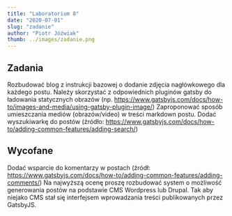 ```yaml
---
title: "Laboratorium 8"
date: "2020-07-01"
slug: "zadanie"
author: "Piotr Jóźwiak"
thumb: ../images/zadanie.png
---
```

## Zadania
Rozbudować blog z instrukcji bazowej o dodanie zdjęcia nagłówkowego dla każdego postu. Należy skorzystać z odpowiednich pluginów gatsby do ładowania statycznych obrazów (np. https://www.gatsbyjs.com/docs/how-to/images-and-media/using-gatsby-plugin-image/)
Zaproponować sposób umieszczania mediów (obrazów/video) w treści markdown postu.
Dodać wyszukiwarkę do postów (źródło: https://www.gatsbyjs.com/docs/how-to/adding-common-features/adding-search/)
## Wycofane
Dodać wsparcie do komentarzy w postach (źródł: https://www.gatsbyjs.com/docs/how-to/adding-common-features/adding-comments/)
Na najwyższą ocenę proszę rozbudować system o możliwość generowania postów na podstawie CMS Wordpress lub Drupal. Tak aby niejako CMS stał się interfejsem wprowadzania treści publikowanych przez GatsbyJS. 
